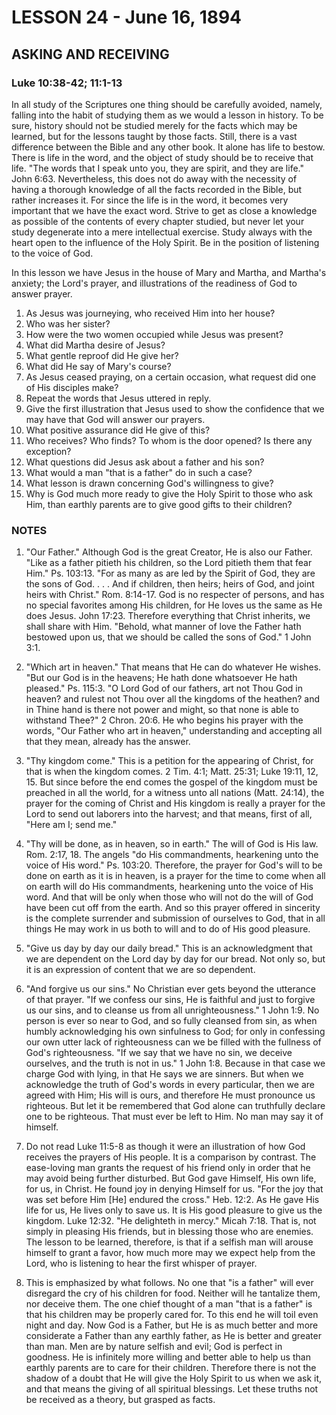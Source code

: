 # LESSON 24 - June 16, 1894

## ASKING AND RECEIVING
### Luke 10:38-42; 11:1-13

In all study of the Scriptures one thing should be carefully avoided, namely, falling into the habit of studying them as we would a lesson in history. To be sure, history should not be studied merely for the facts which may be learned, but for the lessons taught by those facts. Still, there is a vast difference between the Bible and any other book. It alone has life to bestow. There is life in the word, and the object of study should be to receive that life. "The words that I speak unto you, they are spirit, and they are life." John 6:63. Nevertheless, this does not do away with the necessity of having a thorough knowledge of all the facts recorded in the Bible, but rather increases it. For since the life is in the word, it becomes very important that we have the exact word. Strive to get as close a knowledge as possible of the contents of every chapter studied, but never let your study degenerate into a mere intellectual exercise. Study always with the heart open to the influence of the Holy Spirit. Be in the position of listening to the voice of God.

In this lesson we have Jesus in the house of Mary and Martha, and Martha's anxiety; the Lord's prayer, and illustrations of the readiness of God to answer prayer.

1. As Jesus was journeying, who received Him into her house?
2. Who was her sister?
3. How were the two women occupied while Jesus was present?
4. What did Martha desire of Jesus?
5. What gentle reproof did He give her?
6. What did He say of Mary's course?
7. As Jesus ceased praying, on a certain occasion, what request did one of His disciples make?
8. Repeat the words that Jesus uttered in reply.
9. Give the first illustration that Jesus used to show the confidence that we may have that God will answer our prayers.
10. What positive assurance did He give of this?
11. Who receives? Who finds? To whom is the door opened? Is there any exception?
12. What questions did Jesus ask about a father and his son?
13. What would a man "that is a father" do in such a case?
14. What lesson is drawn concerning God's willingness to give?
15. Why is God much more ready to give the Holy Spirit to those who ask Him, than earthly parents are to give good gifts to their children?

### NOTES

1. "Our Father." Although God is the great Creator, He is also our Father. "Like as a father pitieth his children, so the Lord pitieth them that fear Him." Ps. 103:13. "For as many as are led by the Spirit of God, they are the sons of God. . . . And if children, then heirs; heirs of God, and joint heirs with Christ." Rom. 8:14-17. God is no respecter of persons, and has no special favorites among His children, for He loves us the same as He does Jesus. John 17:23. Therefore everything that Christ inherits, we shall share with Him. "Behold, what manner of love the Father hath bestowed upon us, that we should be called the sons of God." 1 John 3:1.

2. "Which art in heaven." That means that He can do whatever He wishes. "But our God is in the heavens; He hath done whatsoever He hath pleased." Ps. 115:3. "O Lord God of our fathers, art not Thou God in heaven? and rulest not Thou over all the kingdoms of the heathen? and in Thine hand is there not power and might, so that none is able to withstand Thee?" 2 Chron. 20:6. He who begins his prayer with the words, "Our Father who art in heaven," understanding and accepting all that they mean, already has the answer.

3. "Thy kingdom come." This is a petition for the appearing of Christ, for that is when the kingdom comes. 2 Tim. 4:1; Matt. 25:31; Luke 19:11, 12, 15. But since before the end comes the gospel of the kingdom must be preached in all the world, for a witness unto all nations (Matt. 24:14), the prayer for the coming of Christ and His kingdom is really a prayer for the Lord to send out laborers into the harvest; and that means, first of all, "Here am I; send me."

4. "Thy will be done, as in heaven, so in earth." The will of God is His law. Rom. 2:17, 18. The angels "do His commandments, hearkening unto the voice of His word." Ps. 103:20. Therefore, the prayer for God's will to be done on earth as it is in heaven, is a prayer for the time to come when all on earth will do His commandments, hearkening unto the voice of His word. And that will be only when those who will not do the will of God have been cut off from the earth. And so this prayer offered in sincerity is the complete surrender and submission of ourselves to God, that in all things He may work in us both to will and to do of His good pleasure.

5. "Give us day by day our daily bread." This is an acknowledgment that we are dependent on the Lord day by day for our bread. Not only so, but it is an expression of content that we are so dependent.

6. "And forgive us our sins." No Christian ever gets beyond the utterance of that prayer. "If we confess our sins, He is faithful and just to forgive us our sins, and to cleanse us from all unrighteousness." 1 John 1:9. No person is ever so near to God, and so fully cleansed from sin, as when humbly acknowledging his own sinfulness to God; for only in confessing our own utter lack of righteousness can we be filled with the fullness of God's righteousness. "If we say that we have no sin, we deceive ourselves, and the truth is not in us." 1 John 1:8. Because in that case we charge God with lying, in that He says we are sinners. But when we acknowledge the truth of God's words in every particular, then we are agreed with Him; His will is ours, and therefore He must pronounce us righteous. But let it be remembered that God alone can truthfully declare one to be righteous. That must ever be left to Him. No man may say it of himself.

7. Do not read Luke 11:5-8 as though it were an illustration of how God receives the prayers of His people. It is a comparison by contrast. The ease-loving man grants the request of his friend only in order that he may avoid being further disturbed. But God gave Himself, His own life, for us, in Christ. He found joy in denying Himself for us. "For the joy that was set before Him [He] endured the cross." Heb. 12:2. As He gave His life for us, He lives only to save us. It is His good pleasure to give us the kingdom. Luke 12:32. "He delighteth in mercy." Micah 7:18. That is, not simply in pleasing His friends, but in blessing those who are enemies. The lesson to be learned, therefore, is that if a selfish man will arouse himself to grant a favor, how much more may we expect help from the Lord, who is listening to hear the first whisper of prayer.

8. This is emphasized by what follows. No one that "is a father" will ever disregard the cry of his children for food. Neither will he tantalize them, nor deceive them. The one chief thought of a man "that is a father" is that his children may be properly cared for. To this end he will toil even night and day. Now God is a Father, but He is as much better and more considerate a Father than any earthly father, as He is better and greater than man. Men are by nature selfish and evil; God is perfect in goodness. He is infinitely more willing and better able to help us than earthly parents are to care for their children. Therefore there is not the shadow of a doubt that He will give the Holy Spirit to us when we ask it, and that means the giving of all spiritual blessings. Let these truths not be received as a theory, but grasped as facts.
